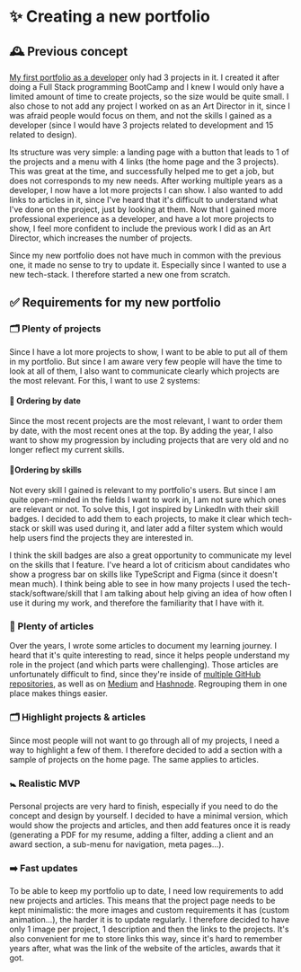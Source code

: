 # ✨ Creating a new portfolio

## 🕰️ Previous concept

[My first portfolio as a developer](https://github.com/ludivineConstanti/portfolio-2021) only had 3 projects in it. I created it after doing a Full Stack programming BootCamp and I knew I would only have a limited amount of time to create projects, so the size would be quite small. I also chose to not add any project I worked on as an Art Director in it, since I was afraid people would focus on them, and not the skills I gained as a developer (since I would have 3 projects related to development and 15 related to design).

Its structure was very simple: a landing page with a button that leads to 1 of the projects and a menu with 4 links (the home page and the 3 projects). This was great at the time, and successfully helped me to get a job, but does not corresponds to my new needs. After working multiple years as a developer, I now have a lot more projects I can show. I also wanted to add links to articles in it, since I've heard that it's difficult to understand what I've done on the project, just by looking at them. Now that I gained more professional experience as a developer, and have a lot more projects to show, I feel more confident to include the previous work I did as an Art Director, which increases the number of projects.

Since my new portfolio does not have much in common with the previous one, it made no sense to try to update it. Especially since I wanted to use a new tech-stack. I therefore started a new one from scratch.

## ✅ Requirements for my new portfolio

### 🗂️ Plenty of projects

Since I have a lot more projects to show, I want to be able to put all of them in my portfolio. But since I am aware very few people will have the time to look at all of them, I also want to communicate clearly which projects are the most relevant. For this, I want to use 2 systems:

#### 📆 Ordering by date

Since the most recent projects are the most relevant, I want to order them by date, with the most recent ones at the top. By adding the year, I also want to show my progression by including projects that are very old and no longer reflect my current skills.

#### 💪Ordering by skills

Not every skill I gained is relevant to my portfolio's users. But since I am quite open-minded in the fields I want to work in, I am not sure which ones are relevant or not. To solve this, I got inspired by LinkedIn with their skill badges. I decided to add them to each projects, to make it clear which tech-stack or skill was used during it, and later add a filter system which would help users find the projects they are interested in.

I think the skill badges are also a great opportunity to communicate my level on the skills that I feature. I've heard a lot of criticism about candidates who show a progress bar on skills like TypeScript and Figma (since it doesn't mean much). I think being able to see in how many projects I used the tech-stack/software/skill that I am talking about help giving an idea of how often I use it during my work, and therefore the familiarity that I have with it.

### 📰 Plenty of articles

Over the years, I wrote some articles to document my learning journey. I heard that it's quite interesting to read, since it helps people understand my role in the project (and which parts were challenging). Those articles are unfortunately difficult to find, since they're inside of [multiple GitHub repositories](https://github.com/ludivineConstanti), as well as on [Medium](https://medium.com/@ludivine.constanti) and [Hashnode](https://ludivine-constanti.hashnode.dev/). Regrouping them in one place makes things easier.

### 🗂️ Highlight projects & articles

Since most people will not want to go through all of my projects, I need a way to highlight a few of them. I therefore decided to add a section with a sample of projects on the home page. The same applies to articles.

### 🚼 Realistic MVP

Personal projects are very hard to finish, especially if you need to do the concept and design by yourself. I decided to have a minimal version, which would show the projects and articles, and then add features once it is ready (generating a PDF for my resume, adding a filter, adding a client and an award section, a sub-menu for navigation, meta pages...).

### ➡️ Fast updates

To be able to keep my portfolio up to date, I need low requirements to add new projects and articles. This means that the project page needs to be kept minimalistic: the more images and custom requirements it has (custom animation...), the harder it is to update regularly. I therefore decided to have only 1 image per project, 1 description and then the links to the projects. It's also convenient for me to store links this way, since it's hard to remember years after, what was the link of the website of the articles, awards that it got.
